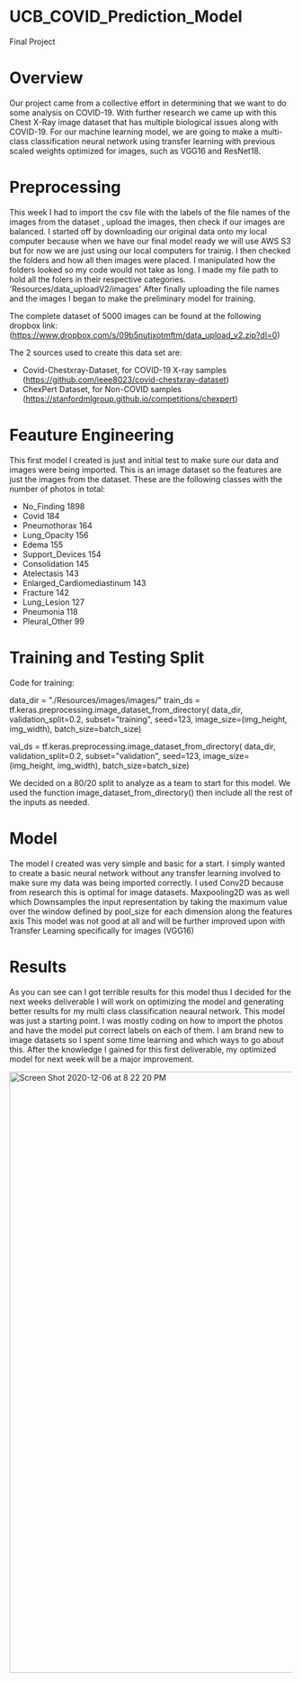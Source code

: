 # UCB_COVID_Prediction_Model
Final Project

# Overview 
Our project came from a collective effort in determining that we want to do some analysis on COVID-19. 
With further research we came up with this Chest X-Ray image dataset that has multiple biological issues along with COVID-19.
For our machine learning model, we are going to make a multi-class classification neural network using transfer learning with 
previous scaled weights optimized for images, such as VGG16 and ResNet18. 

# Preprocessing
This week I had to import the csv file with the labels of the file names of the images from the dataset , upload the images, then check if our images are balanced. 
I started off by downloading our original data onto my local computer because when we have our final model ready we will use AWS S3 but for now we are just using our local computers for trainig. 
I then checked the folders and how all then images were placed. I manipulated how the folders looked so my code would not take as long. 
I made my file path to hold all the folers in their respective categories. 'Resources/data_uploadV2/images'
After finally uploading the file names and the images I began to make the preliminary model for training. 


The complete dataset of 5000 images can be found at the following dropbox link: (https://www.dropbox.com/s/09b5nutjxotmftm/data_upload_v2.zip?dl=0)

The 2 sources used to create this data set are:
- Covid-Chestxray-Dataset, for COVID-19 X-ray samples (https://github.com/ieee8023/covid-chestxray-dataset)
- ChexPert Dataset, for Non-COVID samples (https://stanfordmlgroup.github.io/competitions/chexpert)

# Feauture Engineering 
This first model I created is just and initial test to make sure our data and images were being imported. This is an image dataset so the features are just the images from the dataset. 
These are the following classes with the number of photos in total: 
- No_Finding                    1898
- Covid                          184
- Pneumothorax                   164
- Lung_Opacity                   156
- Edema                          155
- Support_Devices                154
- Consolidation                  145
- Atelectasis                    143
- Enlarged_Cardiomediastinum     143
- Fracture                       142
- Lung_Lesion                    127
- Pneumonia                      118
- Pleural_Other                   99

# Training and Testing Split 
Code for training:

data_dir = "./Resources/images/images/"
train_ds = tf.keras.preprocessing.image_dataset_from_directory(
  data_dir,
  validation_split=0.2,
  subset="training",
  seed=123,
  image_size=(img_height, img_width),
  batch_size=batch_size)

val_ds = tf.keras.preprocessing.image_dataset_from_directory(
  data_dir,
  validation_split=0.2,
  subset="validation",
  seed=123,
  image_size=(img_height, img_width),
  batch_size=batch_size)

We decided on a 80/20 split to analyze as a team to start for this model. We used the function image_dataset_from_directory() then include all the rest of the inputs as needed.

# Model
The model I created was very simple and basic for a start. I simply wanted to create a basic neural network without any transfer learning involved to make sure my data was being imported correctly. 
I used Conv2D because from research this is optimal for image datasets. Maxpooling2D was as well which Downsamples the input representation by taking the maximum value over the window defined by pool_size for each dimension along the features axis
This model was not good at all and will be further improved upon with Transfer Learning specifically for images (VGG16)

# Results
As you can see can I got terrible results for this model thus I decided for the next weeks deliverable I will work on optimizing the model and generating better results for my multi class classification neaural network. 
This model was just a starting point. I was mostly coding on how to import the photos and have the model put correct labels on each of them. I am brand new to image datasets so I spent some time learning and which ways to 
go about this. After the knowledge I gained for this first deliverable, my optimized model for next week will be a major improvement. 

<img width="1067" alt="Screen Shot 2020-12-06 at 8 22 20 PM" src="https://user-images.githubusercontent.com/67808057/101311382-22d0ca80-3806-11eb-94b0-e757d38769ac.png">

